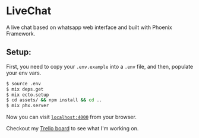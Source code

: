 # LiveChat

A live chat based on whatsapp web interface and built with Phoenix Framework.

## Setup:

  First, you need to copy your `.env.example` into a `.env` file, and then, populate your env vars.  

  ```bash
  $ source .env
  $ mix deps.get
  $ mix ecto.setup
  $ cd assets/ && npm install && cd ..
  $ mix phx.server   
  ```

Now you can visit [`localhost:4000`](http://localhost:4000) from your browser.

Checkout my [Trello board](https://trello.com/b/89TRHcd1) to see what I'm working on.
